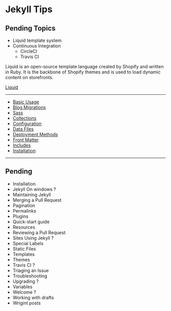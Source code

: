 # Jekyll Tips

## Pending Topics

+ Liquid template system
+ Continuous Integration
  + CircleCI
  + Travis CI

Liquid is an open-source template language created by Shopify and written in Ruby. It is the backbone of Shopify themes and is used to load dynamic content on storefronts.

[Liquid](https://help.shopify.com/themes/liquid)

---

* [Basic Usage](_docs/basic-usage.md)
* [Blog Migrations](_docs/blog-migrations.md)
* [Sass](_docs/sass.md)
* [Collections](_docs/collections.md)
* [Configuration](_docs/configuration.md)
* [Data Files](_docs/data-files.md)
* [Deployment Methods](_docs/deployment-methods.md)
* [Front Matter](_docs/front-matter.md)
* [Includes](_docs/includes.md)
* [Installation](_docs/installation.md)

---

## Pending

+ Installation
+ Jekyll On windows ?
+ Maintaining Jekyll
+ Merging a Pull Request
+ Pagination
+ Permalinks
+ Plugins
+ Quick-start guide
+ Resources
+ Reviewing a Pull Request
+ Sites Using Jekyll ?
+ Special Labels
+ Static Files
+ Templates
+ Themes
+ Travis CI ? 
+ Triaging an Issue
+ Troubleshooting
+ Upgrading ?
+ Variables
+ Welcome ? 
+ Working with drafts
+ Wrigint posts